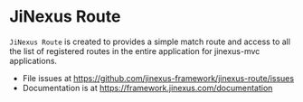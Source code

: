 # JiNexus Route

`JiNexus Route` is created to provides a simple match route and access to all the list of registered routes 
in the entire application for jinexus-mvc applications.

- File issues at https://github.com/jinexus-framework/jinexus-route/issues
- Documentation is at https://framework.jinexus.com/documentation